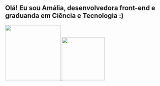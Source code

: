 ## Olá! Eu sou Amália, desenvolvedora front-end e graduanda em Ciência e Tecnologia :)
<div align="left" dir="auto">
  <a href="https://github.com/amaliabeatrisz">
  <img height="180em" src="https://github-readme-stats.vercel.app/api?username=amaliabeatrisz&show_icons=true&theme=radical&include_all_commits=true&count_private=true">
  <img height="140em" src="https://github-readme-stats.vercel.app/api/top-langs/?username=amaliabeatrisz&amp;layout=compact&amp;langs_count=7&amp;theme=radical">
</div>

